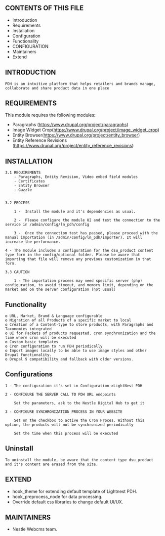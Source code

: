 CONTENTS OF THIS FILE
---------------------

 * Introduction
 * Requirements
 * Installation
 * Configuration
 * Functionality
 * CONFIGURATION
 * Maintainers
 * Extend

INTRODUCTION
------------

	PDH is an intuitive platform that helps retailers and brands manage, collaborate and share product data in one place

REQUIREMENTS
------------

This module requires the following modules:

* Paragraphs (https://www.drupal.org/project/paragraphs)
* Image Widget Crop(https://www.drupal.org/project/image_widget_crop)
* Entity Browser(https://www.drupal.org/project/entity_browser)
* Entity Reference Revisions (https://www.drupal.org/project/entity_reference_revisions)


INSTALLATION
------------

	3.1 REQUIREMENTS
		- Paragraphs, Entity Revision, Video embed field modules
		- Certificates
		- Entity Browser
		- Guzzle


	3.2 PROCESS

		1 -  Install the module and it's dependencies as usual.

		2 -  Please configure the module UI and test the connection to the service in /admin/config/ln_pdh/config

		3 -  Once the connection test has passed, please proceed with the manual importation (in /admin/config/ln_pdh/importer). It will increase the performance.

    4 - The module includes a configuration for the dsu_product content type form in the config/optional folder. Please be aware that importing that file will remove any previous customization in that form.

	3.3 CAUTION

		1 - The importation procees may need specific server (php) configuration, to avoid timeout, and memory limit, depending on the market and on the server configuration (not usual)

Functionality
------------

	o URL, Market, Brand & Language configurable
	o Migration of all Products of a specific market to local
	o Creation of a Content-type to store products, with Paragraphs and Taxonomies integrated
	o UI for Packets of products requested, cron synchronization and the time where cron will be executed
	o Custom basic templates
	o Cron configuration to run PDH periodically
	o Import images locally to be able to use image styles and other Drupal functionality.
	o Drupal 9 compatibility and fallback with older versions.

Configurations
--------------

	1 - The configuration it's set in Configuration->LightNest PDH

	2 - CONFIGURE THE SERVER CALL TO PDH URL endpoints

		Set the parameters, ask to the Nestle Digital Hub to get it

	3 - CONFIGURE SYNCHRONIZATION PROCESS IN YOUR WEBSITE

		Set on the checkbox to active the Cron Proces. Without this option, the products will not be synchronized periodically

		Set the time when this process will be executed


Uninstall
---------

	To uninstall the module, be aware that the content type dsu_product and it's content are erased from the site.


EXTEND
------

 * hook_theme for extending default template of Lightnest PDH.
 * hook_preprocess_node for data processing.
 * Override default css libraries to change default UI/UX.


MAINTAINERS
-----------

* Nestle Webcms team.
